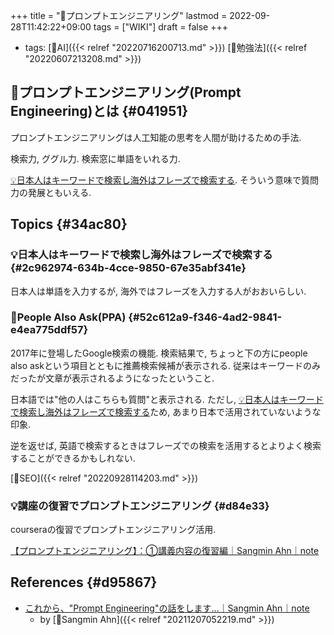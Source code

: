 +++
title = "📝プロンプトエンジニアリング"
lastmod = 2022-09-28T11:42:22+09:00
tags = ["WIKI"]
draft = false
+++

-   tags: [🔖AI]({{< relref "20220716200713.md" >}}) [🔖勉強法]({{< relref "20220607213208.md" >}})


## 📝プロンプトエンジニアリング(Prompt Engineering)とは {#041951}

プロンプトエンジニアリングは人工知能の思考を人間が助けるための手法.

検索力, ググル力. 検索窓に単語をいれる力.

[💡日本人はキーワードで検索し海外はフレーズで検索する](#2c962974-634b-4cce-9850-67e35abf341e). そういう意味で質問力の発展ともいえる.


## Topics {#34ac80}


### 💡日本人はキーワードで検索し海外はフレーズで検索する {#2c962974-634b-4cce-9850-67e35abf341e}

日本人は単語を入力するが, 海外ではフレーズを入力する人がおおいらしい.


### 📝People Also Ask(PPA) {#52c612a9-f346-4ad2-9841-e4ea775ddf57}

2017年に登場したGoogle検索の機能. 検索結果で, ちょっと下の方にpeople also askという項目とともに推薦検索候補が表示される. 従来はキーワードのみだったが文章が表示されるようになったということ.

日本語では"他の人はこちらも質問"と表示される. ただし, [💡日本人はキーワードで検索し海外はフレーズで検索する](#2c962974-634b-4cce-9850-67e35abf341e)ため, あまり日本で活用されていないような印象.

逆を返せば, 英語で検索するときはフレーズでの検索を活用するとよりよく検索することができるかもしれない.

[🔖SEO]({{< relref "20220928114203.md" >}})


### 💡講座の復習でプロンプトエンジニアリング {#d84e33}

courseraの復習でプロンプトエンジニアリング活用.

[【プロンプトエンジニアリング】：①講義内容の復習編｜Sangmin Ahn｜note](https://note.com/sangmin/n/n133776db2a37)


## References {#d95867}

-   [これから、"Prompt Engineering"の話をします…｜Sangmin Ahn｜note](https://note.com/sangmin/n/n170bdfd624bc)
    -   by [👳Sangmin Ahn]({{< relref "20211207052219.md" >}})
